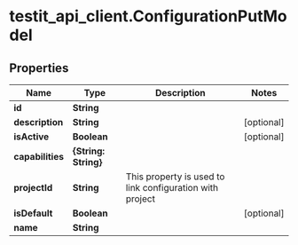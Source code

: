 # testit_api_client.ConfigurationPutModel

## Properties

Name | Type | Description | Notes
------------ | ------------- | ------------- | -------------
**id** | **String** |  | 
**description** | **String** |  | [optional] 
**isActive** | **Boolean** |  | [optional] 
**capabilities** | **{String: String}** |  | 
**projectId** | **String** | This property is used to link configuration with project | 
**isDefault** | **Boolean** |  | [optional] 
**name** | **String** |  | 


